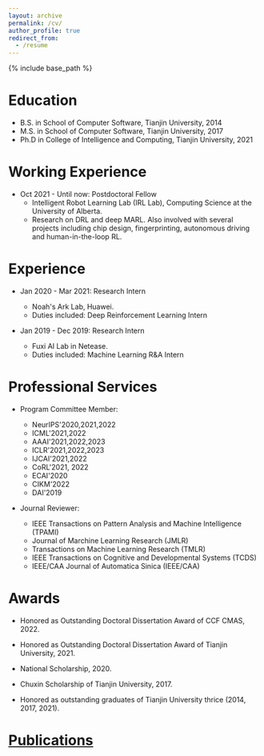 ```yaml
---
layout: archive
permalink: /cv/
author_profile: true
redirect_from:
  - /resume
---
```


{% include base_path %}

Education
======
* B.S. in School of Computer Software, Tianjin University, 2014
* M.S. in School of Computer Software, Tianjin University, 2017
* Ph.D in College of Intelligence and Computing, Tianjin University, 2021 

Working Experience
======
* Oct 2021 - Until now: Postdoctoral Fellow 
  * Intelligent Robot Learning Lab (IRL Lab), Computing Science at the University of Alberta.
  * Research on DRL and deep MARL. Also involved with several projects including chip design, fingerprinting, autonomous driving and human-in-the-loop RL.


Experience
======
* Jan 2020 - Mar 2021: Research Intern
  * Noah's Ark Lab, Huawei.
  * Duties included: Deep Reinforcement Learning Intern

* Jan 2019 - Dec 2019: Research Intern
  * Fuxi AI Lab in Netease.
  * Duties included: Machine Learning R&A Intern
  
Professional Services
======  
* Program Committee Member: 
  * NeurIPS'2020,2021,2022
  * ICML'2021,2022
  * AAAI'2021,2022,2023
  * ICLR'2021,2022,2023
  * IJCAI'2021,2022
  * CoRL'2021, 2022
  * ECAI'2020
  * CIKM'2022
  * DAI'2019

* Journal Reviewer: 
  * IEEE Transactions on Pattern Analysis and Machine Intelligence (TPAMI)
  * Journal of Marchine Learning Research (JMLR)
  * Transactions on Machine Learning Research (TMLR)
  * IEEE Transactions on Cognitive and Developmental Systems (TCDS)
  * IEEE/CAA Journal of Automatica Sinica (IEEE/CAA)

Awards
======  
* Honored as Outstanding Doctoral Dissertation Award of CCF CMAS, 2022. 

* Honored as Outstanding Doctoral Dissertation Award of Tianjin University, 2021. 

* National Scholarship, 2020.

* Chuxin Scholarship of Tianjin University, 2017.

* Honored as outstanding graduates of Tianjin University thrice (2014, 2017, 2021).

<a href="https://tianpeiyang.github.io/publications/">Publications</a>
======
  
 
